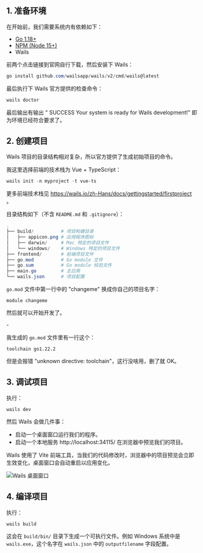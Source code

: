 

## 1. 准备环境



在开始前，我们需要系统内有依赖如下：

* [Go 1.18+](https://go.dev/dl/)
* [NPM (Node 15+)](https://nodejs.org/)
* Wails



前两个点击链接到官网自行下载，然后安装下 Wails：

```powershell
go install github.com/wailsapp/wails/v2/cmd/wails@latest
```



最后执行下 Wails 官方提供的检查命令：

```powershell
wails doctor
```

最后输出有输出 " SUCCESS  Your system is ready for Wails development!" 即为环境已经符合要求了。





## 2. 创建项目



Wails 项目的目录结构相对复杂，所以官方提供了生成初始项目的命令。

我这里选择前端的技术栈为 Vue + TypeScript：

```powershell
wails init -n myproject -t vue-ts
```

更多前端技术栈见 https://wails.io/zh-Hans/docs/gettingstarted/firstproject 。

目录结构如下（不含 `README.md` 和 `.gitignore`）：

```powershell
.
├── build/			# 项目构建目录
│   ├── appicon.png	# 应用程序图标
│   ├── darwin/		# Mac 特定的项目文件
│   └── windows/	# Windows 特定的项目文件
├── frontend/		# 前端项目文件
├── go.mod			# Go module 文件
├── go.sum			# Go module 校验文件
├── main.go			# 主应用
└── wails.json		# 项目配置
```



`go.mod` 文件中第一行中的 "changeme" 换成你自己的项目名字：

```
module changeme
```



然后就可以开始开发了。



\-



我生成的 `go.mod` 文件里有一行这个：

```
toolchain go1.22.2
```

但是会报错 "unknown directive: toolchain"，这行没啥用，删了就 OK。





## 3. 调试项目



执行：

```shell
wails dev
```

然后 Wails 会做几件事：

* 启动一个桌面窗口运行我们的程序。
* 启动一个本地服务 http://localhost:34115/ 在浏览器中预览我们的项目。



Wails 使用了 Vite 前端工具，当我们的代码修改时，浏览器中的项目预览会立即生效变化，桌面窗口会自动重启以应用变化。



![Wails 桌面窗口](https://gukaifeng.cn/posts/windows-shi-yong-go-wails-gou-jian-di-yi-ge-zhuo-mian-cheng-xu/windows-shi-yong-go-wails-gou-jian-di-yi-ge-zhuo-mian-cheng-xu_1.png)

## 4. 编译项目



执行：

```shell
wails build
```

这会在 `build/bin/` 目录下生成一个可执行文件。例如 Windows 系统中是 `wails.exe`，这个名字在 `wails.json` 中的 `outputfilename` 字段配置。